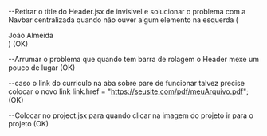 --Retirar o title do Header.jsx de invisivel e solucionar o problema com a Navbar centralizada quando não ouver algum elemento na esquerda (<div className={styles.title}>João Almeida</div>) (OK)

--Arrumar o problema que quando tem barra de rolagem o Header mexe um pouco de lugar (OK)

--caso o link do curriculo na aba sobre pare de funcionar talvez precise colocar o novo link link.href = "https://seusite.com/pdf/meuArquivo.pdf"; (OK)

--Colocar no project.jsx para quando clicar na imagem do projeto ir para o projeto (OK)